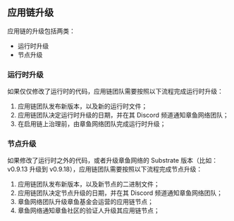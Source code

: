 ## 应用链升级

应用链的升级包括两类：
* 运行时升级
* 节点升级

### 运行时升级

如果仅仅修改了运行时的代码，应用链团队需要按照以下流程完成运行时升级：

1. 应用链团队发布新版本，以及新的运行时文件；
2. 应用链团队决定运行时升级的日期，并在其 Discord 频道通知章鱼网络团队；
3. 在启用链上治理前，由章鱼网络团队完成运行时升级；

### 节点升级

如果修改了运行时之外的代码，或者升级章鱼网络的 Substrate 版本（比如：v0.9.13 升级到 v0.9.18），应用链团队需要按照以下流程完成节点升级：

1. 应用链团队发布新版本，以及新节点的二进制文件；
2. 应用链团队决定节点升级的日期，并在其 Discord 频道通知章鱼网络团队；
3. 章鱼网络团队升级章鱼基金会运营的应用链节点；
4. 章鱼网络通知章鱼社区的验证人升级其应用链节点；